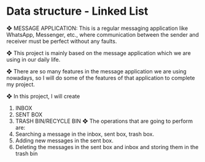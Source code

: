 # Data structure - Linked List
❖ MESSAGE APPLICATION:
This is a regular messaging application like WhatsApp,
Messenger, etc., where communication between the sender and
receiver must be perfect without any faults.

❖ This project is mainly based on the message application which
we are using in our daily life.

❖ There are so many features in the message application we are
using nowadays, so I will do some of the features of that
application to complete my project.

❖ In this project, I will create
1. INBOX
2. SENT BOX
3. TRASH BIN/RECYCLE BIN
❖ The operations that are going to perform are:
1. Searching a message in the inbox, sent box, trash box.
2. Adding new messages in the sent box.
3. Deleting the messages in the sent box and inbox and storing
them in the trash bin
